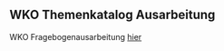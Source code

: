 ## WKO Themenkatalog Ausarbeitung
WKO Fragebogenausarbeitung [hier](./WKO-Fragebogenausarbeitung.MD)
